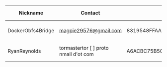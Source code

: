 | Nickname |  Contact | Hashed Fingerprint	| Running | Flags | Last Seen | First Seen | Last Restarted | Advertised Bandwidth | Platform | Version | Version Status | Recommended Version | BridgeDB Distributor | OR Addresses | Transports | BlockList |
|---|---|---|---|---|---|---|---|---|---|---|---|---|---|---|---|---|
|DockerObfs4Bridge | magpie29576@gmail.com | 8319548FFAA304A3452CFE20952EA06D65AF95D1 | true | Running, V2Dir, Valid | 2025-10-18 02:12:41 | 2025-10-18 00:12:40 | 2025-10-17 22:47:35 | 0 | Tor 0.4.8.14 on Linux | 0.4.8.14 | recommended | true | N/A | 10.90.173.232:60194 | obfs4 | |
|RyanReynolds | tormastertor [ ] proto nmail d'ot com | A6ACBC75B5024374EB0DBA52100509B01706A3D6 | true | Running, V2Dir, Valid | 2025-10-18 02:12:41 | 2025-10-18 00:42:40 | 2025-10-17 18:12:10 | 0 | Tor 0.4.8.19 on Linux | 0.4.8.19 | recommended | true | N/A | 10.173.101.177:51529, [fd9f:2e19:3bcf::0a:26ad]:51529 |  | |
